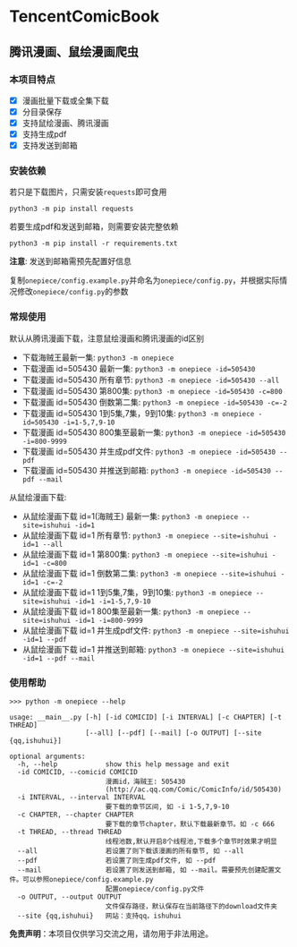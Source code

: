 # TencentComicBook

## 腾讯漫画、鼠绘漫画爬虫

### 本项目特点

- [x] 漫画批量下载或全集下载
- [x] 分目录保存
- [x] 支持鼠绘漫画、腾讯漫画
- [x] 支持生成pdf
- [x] 支持发送到邮箱

### 安装依赖

若只是下载图片，只需安装`requests`即可食用

`python3 -m pip install requests`

若要生成pdf和发送到邮箱，则需要安装完整依赖

`python3 -m pip install -r requirements.txt`

**注意**: 发送到邮箱需预先配置好信息

复制`onepiece/config.example.py`并命名为`onepiece/config.py`，并根据实际情况修改`onepiece/config.py`的参数

### 常规使用

默认从腾讯漫画下载，注意鼠绘漫画和腾讯漫画的id区别

- 下载海贼王最新一集: `python3 -m onepiece`
- 下载漫画 id=505430 最新一集: `python3 -m onepiece -id=505430`
- 下载漫画 id=505430 所有章节: `python3 -m onepiece -id=505430 --all`
- 下载漫画 id=505430 第800集: `python3 -m onepiece -id=505430 -c=800`
- 下载漫画 id=505430 倒数第二集: `python3 -m onepiece -id=505430 -c=-2`
- 下载漫画 id=505430 1到5集,7集，9到10集: `python3 -m onepiece -id=505430 -i=1-5,7,9-10`
- 下载漫画 id=505430 800集至最新一集: `python3 -m onepiece -id=505430 -i=800-9999`
- 下载漫画 id=505430 并生成pdf文件: `python3 -m onepiece -id=505430 --pdf`
- 下载漫画 id=505430 并推送到邮箱: `python3 -m onepiece -id=505430 --pdf --mail`

从鼠绘漫画下载:

- 从鼠绘漫画下载 id=1(海贼王) 最新一集: `python3 -m onepiece --site=ishuhui -id=1`
- 从鼠绘漫画下载 id=1 所有章节: `python3 -m onepiece --site=ishuhui -id=1 --all`
- 从鼠绘漫画下载 id=1 第800集: `python3 -m onepiece --site=ishuhui -id=1 -c=800`
- 从鼠绘漫画下载 id=1 倒数第二集: `python3 -m onepiece --site=ishuhui -id=1 -c=-2`
- 从鼠绘漫画下载 id=1 1到5集,7集，9到10集: `python3 -m onepiece --site=ishuhui -id=1 -i=1-5,7,9-10`
- 从鼠绘漫画下载 id=1 800集至最新一集: `python3 -m onepiece --site=ishuhui -id=1 -i=800-9999`
- 从鼠绘漫画下载 id=1 并生成pdf文件: `python3 -m onepiece --site=ishuhui -id=1 --pdf`
- 从鼠绘漫画下载 id=1 并推送到邮箱: `python3 -m onepiece --site=ishuhui -id=1 --pdf --mail`


### 使用帮助

```
>>> python -m onepiece --help

usage: __main__.py [-h] [-id COMICID] [-i INTERVAL] [-c CHAPTER] [-t THREAD]
                   [--all] [--pdf] [--mail] [-o OUTPUT] [--site {qq,ishuhui}]

optional arguments:
  -h, --help            show this help message and exit
  -id COMICID, --comicid COMICID
                        漫画id，海贼王: 505430
                        (http://ac.qq.com/Comic/ComicInfo/id/505430)
  -i INTERVAL, --interval INTERVAL
                        要下载的章节区间, 如 -i 1-5,7,9-10
  -c CHAPTER, --chapter CHAPTER
                        要下载的章节chapter，默认下载最新章节。如 -c 666
  -t THREAD, --thread THREAD
                        线程池数,默认开启8个线程池,下载多个章节时效果才明显
  --all                 若设置了则下载该漫画的所有章节, 如 --all
  --pdf                 若设置了则生成pdf文件, 如 --pdf
  --mail                若设置了则发送到邮箱, 如 --mail。需要预先创建配置文件。可以参照onepiece/config.example.py
                        配置onepiece/config.py文件
  -o OUTPUT, --output OUTPUT
                        文件保存路径，默认保存在当前路径下的download文件夹
  --site {qq,ishuhui}   网站：支持qq，ishuhui

```

**免责声明**：本项目仅供学习交流之用，请勿用于非法用途。
